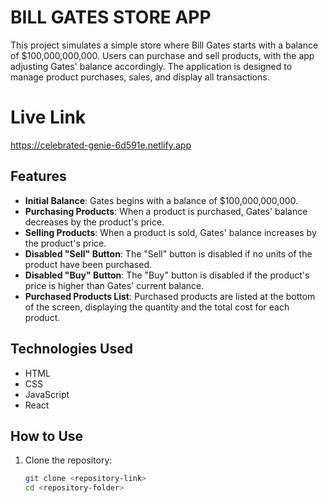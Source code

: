 # BILL GATES STORE APP
This project simulates a simple store where Bill Gates starts with a balance of $100,000,000,000. Users can purchase and sell products, with the app adjusting Gates' balance accordingly. The application is designed to manage product purchases, sales, and display all transactions.

# Live Link 
https://celebrated-genie-6d591e.netlify.app

## Features

- **Initial Balance**: Gates begins with a balance of $100,000,000,000.
- **Purchasing Products**: When a product is purchased, Gates' balance decreases by the product's price.
- **Selling Products**: When a product is sold, Gates' balance increases by the product's price.
- **Disabled "Sell" Button**: The "Sell" button is disabled if no units of the product have been purchased.
- **Disabled "Buy" Button**: The "Buy" button is disabled if the product's price is higher than Gates' current balance.
- **Purchased Products List**: Purchased products are listed at the bottom of the screen, displaying the quantity and the total cost for each product.

## Technologies Used

- HTML
- CSS
- JavaScript
- React

## How to Use

1. Clone the repository:
   ```bash
   git clone <repository-link>
   cd <repository-folder>





